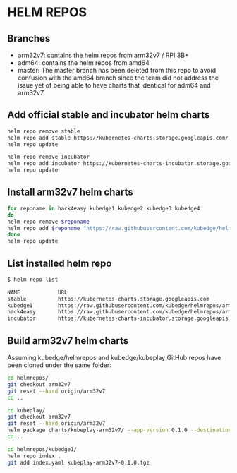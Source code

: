 # HELM REPOS

## Branches

- arm32v7: contains the helm repos from arm32v7 / RPI 3B+
- adm64: contains the helm repos from amd64
- master: The master branch has been deleted from this repo to avoid
confusion with the amd64 branch since the team did not address the
issue yet of being able to have charts that identical for adm64 and
arm32v7

## Add official stable and incubator helm charts

```bash
helm repo remove stable
helm repo add stable https://kubernetes-charts.storage.googleapis.com/
helm repo update
```

```bash
helm repo remove incubator
helm repo add incubator https://kubernetes-charts-incubator.storage.googleapis.com/
helm repo update
```

## Install arm32v7 helm charts

```bash
for reponame in hack4easy kubedge1 kubedge2 kubedge3 kubedge4
do
helm repo remove $reponame
helm repo add $reponame "https://raw.githubusercontent.com/kubedge/helmrepos/arm32v7/$reponame/"
done
helm repo update
```


## List installed helm repo

```bash
$ helm repo list

NAME            URL
stable          https://kubernetes-charts.storage.googleapis.com
kubedge1        https://raw.githubusercontent.com/kubedge/helmrepos/arm32v7/kubedge1/
hack4easy       https://raw.githubusercontent.com/kubedge/helmrepos/arm32v7/hack4easy/
incubator       https://kubernetes-charts-incubator.storage.googleapis.com/
```

## Build arm32v7 helm charts

Assuming kubedge/helmrepos and kubedge/kubeplay GitHub repos have been cloned under the
same folder:

```bash
cd helmrepos/
git checkout arm32v7
git reset --hard origin/arm32v7
cd ..
```

```bash
cd kubeplay/
git checkout arm32v7
git reset --hard origin/arm32v7
helm package charts/kubeplay-arm32v7/ --app-version 0.1.0 --destination ../helmrepos/kubedge1/
cd ..
```

```bash
cd helmrepos/kubedge1/
helm repo index .
git add index.yaml kubeplay-arm32v7-0.1.0.tgz
```
